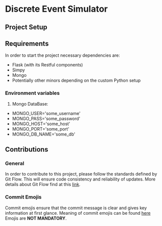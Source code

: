 # Discrete Event Simulator

## Project Setup
## Requirements
In order to start the project necessary dependencies are:

* Flask (with its Restful components)
* Simpy
* Mongo
* Potentially other minors depending on the custom Python setup

### Environment variables
1. Mongo DataBase:
 * MONGO_USER='some_username'
 * MONGO_PASS='some_password'
 * MONGO_HOST='some_host'
 * MONGO_PORT='some_port'
 * MONGO_DB_NAME='some_db'

## Contributions
### General
In order to contribute to this project, please follow the standards defined by Git Flow.
This will ensure code consistency and reliability of updates.
More details about Git Flow find at this [link](https://www.atlassian.com/git/tutorials/comparing-workflows/gitflow-workflow).

### Commit Emojis
Commit emojis ensure that the commit message is clear and gives key information at first glance.
Meaning of commit emojis can be found [here](https://gist.github.com/parmentf/035de27d6ed1dce0b36a)
Emojis are **NOT MANDATORY**.
